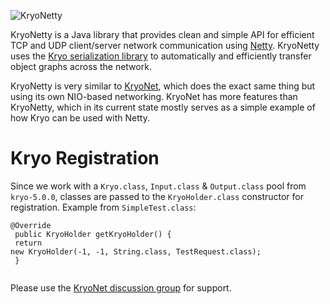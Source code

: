 ![KryoNetty](https://raw.github.com/wiki/EsotericSoftware/kryonetty/logo.jpg)

KryoNetty is a Java library that provides clean and simple API for efficient TCP and UDP client/server network communication using [Netty](http://netty.io/). KryoNetty uses the [Kryo serialization library](https://github.com/EsotericSoftware/kryo) to automatically and efficiently transfer object graphs across the network.

KryoNetty is very similar to [KryoNet](https://github.com/EsotericSoftware/kryonet), which does the exact same thing but using its own NIO-based networking. KryoNet has more features than KryoNetty, which in its current state mostly serves as a simple example of how Kryo can be used with Netty.

# Kryo Registration

Since we work with a `Kryo.class`, `Input.class` & `Output.class` pool from `kryo-5.0.0`, classes are passed to the `KryoHolder.class` constructor for registration. 
Example from `SimpleTest.class`:

<code>@Override<br>
public KryoHolder getKryoHolder() {<br>
    return new KryoHolder(-1, -1, String.class, TestRequest.class);<br>
    }<br>
</code>

Please use the [KryoNet discussion group](http://groups.google.com/group/kryonet-users) for support.
